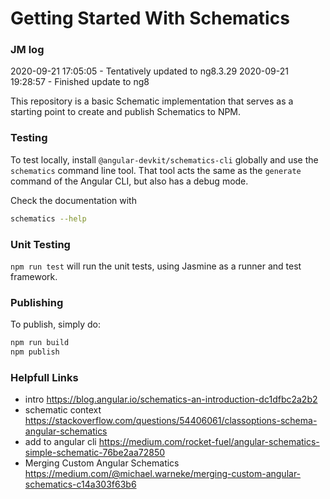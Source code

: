 # Getting Started With Schematics

### JM log
2020-09-21 17:05:05 - Tentatively updated to ng8.3.29
2020-09-21 19:28:57 - Finished update to ng8

This repository is a basic Schematic implementation that serves as a starting point to create and publish Schematics to NPM.

### Testing

To test locally, install `@angular-devkit/schematics-cli` globally and use the `schematics` command line tool. That tool acts the same as the `generate` command of the Angular CLI, but also has a debug mode.

Check the documentation with
```bash
schematics --help
```

### Unit Testing

`npm run test` will run the unit tests, using Jasmine as a runner and test framework.

### Publishing

To publish, simply do:

```bash
npm run build
npm publish
```

### Helpfull Links

* intro https://blog.angular.io/schematics-an-introduction-dc1dfbc2a2b2
* schematic context https://stackoverflow.com/questions/54406061/classoptions-schema-angular-schematics
* add to angular cli https://medium.com/rocket-fuel/angular-schematics-simple-schematic-76be2aa72850
* Merging Custom Angular Schematics https://medium.com/@michael.warneke/merging-custom-angular-schematics-c14a303f63b6